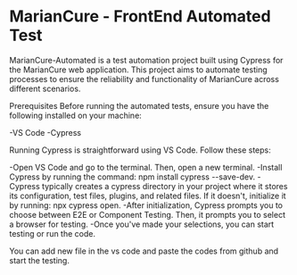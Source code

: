 # MarianCure - FrontEnd Automated Test

MarianCure-Automated is a test automation project built using Cypress for the MarianCure web application. This project aims to automate testing processes to ensure the reliability and functionality of MarianCure across different scenarios.

Prerequisites Before running the automated tests, ensure you have the following installed on your machine:

-VS Code
-Cypress

Running Cypress is straightforward using VS Code. Follow these steps:

-Open VS Code and go to the terminal. Then, open a new terminal.
-Install Cypress by running the command: npm install cypress --save-dev.
-Cypress typically creates a cypress directory in your project where it stores its configuration, test files, plugins, and related files. If it doesn't, initialize it by running: npx cypress open.
-After initialization, Cypress prompts you to choose between E2E or Component Testing. Then, it prompts you to select a browser for testing.
-Once you've made your selections, you can start testing or run the code.


You can add new file in the vs code and paste the codes from github and start the testing.
